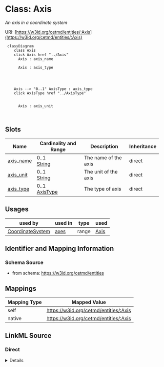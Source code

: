 

# Class: Axis


_An axis in a coordinate system_





URI: [https://w3id.org/cetmd/entities/:Axis](https://w3id.org/cetmd/entities/:Axis)






```mermaid
 classDiagram
    class Axis
    click Axis href "../Axis"
      Axis : axis_name
        
      Axis : axis_type
        
          
    
    
    Axis --> "0..1" AxisType : axis_type
    click AxisType href "../AxisType"

        
      Axis : axis_unit
        
      
```




<!-- no inheritance hierarchy -->


## Slots

| Name | Cardinality and Range | Description | Inheritance |
| ---  | --- | --- | --- |
| [axis_name](axis_name.md) | 0..1 <br/> [String](String.md) | The name of the axis | direct |
| [axis_unit](axis_unit.md) | 0..1 <br/> [String](String.md) | The unit of the axis | direct |
| [axis_type](axis_type.md) | 0..1 <br/> [AxisType](AxisType.md) | The type of axis | direct |





## Usages

| used by | used in | type | used |
| ---  | --- | --- | --- |
| [CoordinateSystem](CoordinateSystem.md) | [axes](axes.md) | range | [Axis](Axis.md) |






## Identifier and Mapping Information







### Schema Source


* from schema: https://w3id.org/cetmd/entities




## Mappings

| Mapping Type | Mapped Value |
| ---  | ---  |
| self | https://w3id.org/cetmd/entities/:Axis |
| native | https://w3id.org/cetmd/entities/:Axis |







## LinkML Source

<!-- TODO: investigate https://stackoverflow.com/questions/37606292/how-to-create-tabbed-code-blocks-in-mkdocs-or-sphinx -->

### Direct

<details>
```yaml
name: Axis
description: An axis in a coordinate system
from_schema: https://w3id.org/cetmd/entities
slots:
- axis_name
- axis_unit
- axis_type

```
</details>

### Induced

<details>
```yaml
name: Axis
description: An axis in a coordinate system
from_schema: https://w3id.org/cetmd/entities
attributes:
  axis_name:
    name: axis_name
    description: The name of the axis
    from_schema: https://w3id.org/cetmd/entities
    rank: 1000
    alias: axis_name
    owner: Axis
    domain_of:
    - Axis
    range: string
  axis_unit:
    name: axis_unit
    description: The unit of the axis
    from_schema: https://w3id.org/cetmd/entities
    rank: 1000
    ifabsent: angstrom
    alias: axis_unit
    owner: Axis
    domain_of:
    - Axis
    range: string
  axis_type:
    name: axis_type
    description: The type of axis
    from_schema: https://w3id.org/cetmd/entities
    rank: 1000
    alias: axis_type
    owner: Axis
    domain_of:
    - Axis
    range: AxisType

```
</details>